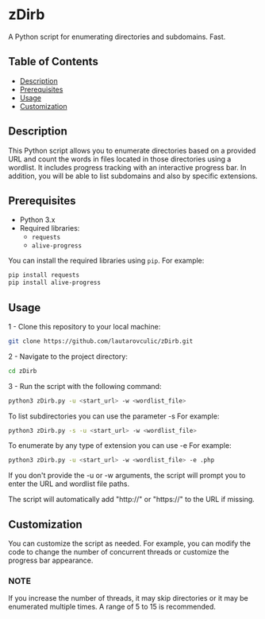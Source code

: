 # zDirb

A Python script for enumerating directories and subdomains. Fast.

## Table of Contents

- [Description](#description)
- [Prerequisites](#prerequisites)
- [Usage](#usage)
- [Customization](#customization)


## Description

This Python script allows you to enumerate directories based on a provided URL and count the words in files located in those directories using a wordlist. It includes progress tracking with an interactive progress bar.
In addition, you will be able to list subdomains and also by specific extensions.

## Prerequisites

- Python 3.x
- Required libraries:
    - `requests`
    - `alive-progress`

You can install the required libraries using `pip`. For example:

```bash
pip install requests
pip install alive-progress
```

## Usage

1 - Clone this repository to your local machine:
```bash
git clone https://github.com/lautarovculic/zDirb.git
```
2 - Navigate to the project directory:
```bash
cd zDirb
```
3 - Run the script with the following command:
```bash
python3 zDirb.py -u <start_url> -w <wordlist_file>
```
To list subdirectories you can use the parameter -s
For example:
```bash
python3 zDirb.py -s -u <start_url> -w <wordlist_file>
```
To enumerate by any type of extension you can use -e
For example:
```bash
python3 zDirb.py -u <start_url> -w <wordlist_file> -e .php
```

If you don't provide the -u or -w arguments, the script will prompt you to enter the URL and wordlist file paths.

The script will automatically add "http://" or "https://" to the URL if missing.

## Customization

You can customize the script as needed. For example, you can modify the code to change the number of concurrent threads or customize the progress bar appearance.
### NOTE
If you increase the number of threads, it may skip directories or it may be enumerated multiple times. A range of 5 to 15 is recommended.
